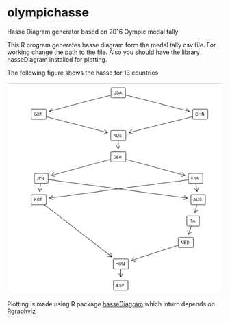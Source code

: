 # olympichasse
Hasse Diagram generator based on 2016 Oympic medal tally

This R program generates hasse diagram form the medal tally csv file. For working change the path to the file. Also you should have the library hasseDiagram installed for plotting.

The following figure shows the hasse for 13 countries

![hasse](https://github.com/jestinjoy/olympichasse/blob/master/hasse.png)

Plotting is made using R package [hasseDiagram](https://cran.r-project.org/web/packages/hasseDiagram/index.html) which inturn depends on [Rgraphviz](http://bioconductor.org/packages/release/bioc/html/Rgraphviz.html)

